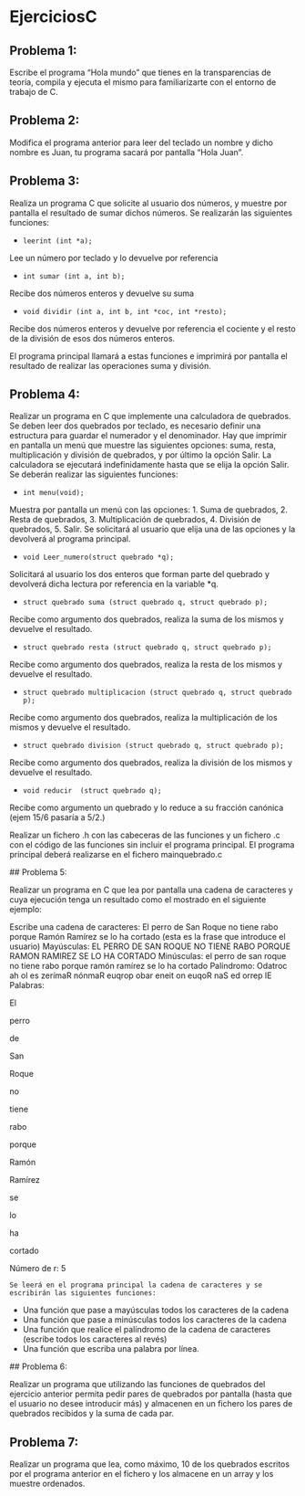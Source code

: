 # EjerciciosC

## Problema 1:

Escribe el programa “Hola mundo” que tienes en la transparencias de teoría, compila y ejecuta el mismo para familiarizarte con el entorno de trabajo de C.

## Problema 2:

Modifica el programa anterior para leer del  teclado un nombre y dicho nombre es Juan,  tu programa sacará por pantalla “Hola Juan”.

## Problema 3:

Realiza un programa C que solicite al usuario dos números, y muestre por pantalla el resultado de sumar dichos números. Se realizarán las siguientes funciones:

* `leerint (int *a);`

Lee un número por teclado y lo devuelve por referencia

* `int sumar (int a, int b);`

Recibe dos números enteros y devuelve su suma

* `void dividir (int a, int b, int *coc, int *resto);`

Recibe dos números enteros y devuelve por referencia el cociente y el resto de la división de esos dos números enteros.

El programa principal llamará a estas funciones e imprimirá por pantalla el resultado de realizar las operaciones suma y división.

## Problema 4:

Realizar un programa en C que implemente una calculadora de quebrados. Se deben leer dos quebrados por teclado, es necesario definir una estructura para guardar el numerador y el denominador.  Hay que imprimir en pantalla un menú que muestre las siguientes opciones: suma, resta, multiplicación y división de quebrados, y por último la opción Salir. La calculadora se ejecutará indefinidamente hasta que se elija la opción Salir. Se deberán realizar las siguientes funciones:

* `int menu(void);`

Muestra por pantalla un menú con las opciones: 1. Suma de quebrados, 2. Resta de quebrados, 3. Multiplicación de quebrados, 4. División de quebrados, 5. Salir. Se solicitará al usuario que elija una de las opciones y la devolverá al programa principal.
*	`void Leer_numero(struct quebrado *q);`

Solicitará al usuario los dos enteros que forman parte del quebrado y devolverá dicha lectura por referencia en la variable *q.

*	`struct quebrado suma (struct quebrado q, struct quebrado p);`

Recibe como argumento dos quebrados, realiza la suma de los mismos y devuelve el resultado.

*	`struct quebrado resta (struct quebrado q, struct quebrado p);`

Recibe como argumento dos quebrados, realiza la resta de los mismos y devuelve el resultado.

*	`struct quebrado multiplicacion (struct quebrado q, struct quebrado p);`

Recibe como argumento dos quebrados, realiza la multiplicación de los mismos y devuelve el resultado.

*	`struct quebrado division (struct quebrado q, struct quebrado p);`

Recibe como argumento dos quebrados, realiza la división de los mismos y devuelve el resultado.

*	`void reducir  (struct quebrado q);`

Recibe como argumento un quebrado y lo reduce a su fracción canónica (ejem 15/6   pasaría a 5/2.)

Realizar un fichero .h con las cabeceras de las funciones y un fichero .c con el código de las funciones sin incluir el programa principal. El programa principal deberá realizarse en el fichero mainquebrado.c

## Problema 5:

Realizar un programa en C que lea por pantalla una cadena de caracteres y cuya ejecución tenga un resultado como el mostrado en el siguiente ejemplo:

Escribe una cadena de caracteres:
El perro de San Roque no tiene rabo porque Ramón Ramírez se lo ha cortado (esta es la frase que introduce el usuario)
Mayúsculas: EL PERRO DE SAN ROQUE NO TIENE RABO PORQUE RAMON RAMIREZ SE LO HA CORTADO
Minúsculas: el perro de san roque no tiene rabo porque ramón ramírez se lo ha cortado
Palíndromo: Odatroc ah ol es zerímaR nónmaR euqrop obar eneit on euqoR naS ed orrep lE
Palabras:

El

perro

de 

San

Roque

no
	
tiene
 	
rabo
	
	
porque
	
Ramón
	
Ramírez
	
se
	
lo 
	
ha

cortado

Número de r: 5

	Se leerá en el programa principal la cadena de caracteres y se escribirán las siguientes funciones:
* Una función que pase a mayúsculas todos los caracteres de la cadena
*	Una función que pase a minúsculas todos los caracteres de la cadena
*	Una función que realice el palíndromo de la cadena de caracteres (escribe todos los caracteres al revés)
*	Una función que escriba una palabra por línea.

## Problema 6:

Realizar un programa que utilizando las funciones de quebrados del ejercicio anterior permita pedir pares de quebrados por pantalla (hasta que el usuario no desee introducir más) y almacenen en un fichero los pares de quebrados recibidos y la suma de cada par.

## Problema 7:

Realizar un programa que lea, como máximo, 10 de los quebrados escritos por el programa anterior en el fichero y los almacene en un array y los muestre ordenados.

